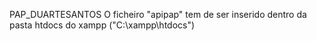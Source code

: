 PAP_DUARTESANTOS
O ficheiro "apipap" tem de ser inserido dentro da pasta htdocs do xampp ("C:\xampp\htdocs")
